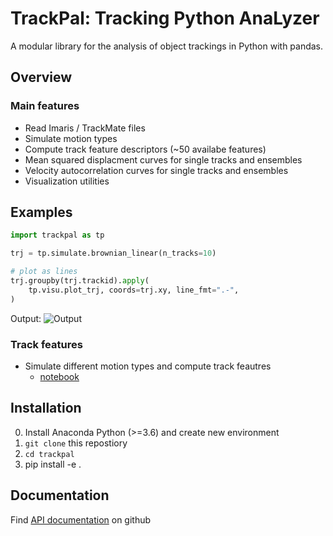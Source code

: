 # TrackPal: Tracking Python AnaLyzer

A modular library for the analysis of object trackings in Python with pandas.

## Overview
### Main features
* Read Imaris / TrackMate files
* Simulate motion types
* Compute track feature descriptors (~50 availabe features)
* Mean squared displacment curves for single tracks and ensembles
* Velocity autocorrelation curves for single tracks and ensembles
* Visualization utilities

## Examples
```python
import trackpal as tp

trj = tp.simulate.brownian_linear(n_tracks=10)

# plot as lines
trj.groupby(trj.trackid).apply(
    tp.visu.plot_trj, coords=trj.xy, line_fmt=".-",
)
```

Output:
![](https://git.ist.ac.at/csommer/trackpal/-/raw/master/doc/img/bl_tracks_01.png "Output")

### Track features

* Simulate different motion types and compute track feautres
    * [notebook](https://git.ist.ac.at/csommer/trackpal/-/blob/master/examples/01_track_features.ipynb)

## Installation

0. Install Anaconda Python (>=3.6) and create new environment
1. `git clone` this repostiory
2. `cd trackpal`
3. pip install -e .

## Documentation

Find [API documentation](https://trackpal.github.io/trackpal) on github

